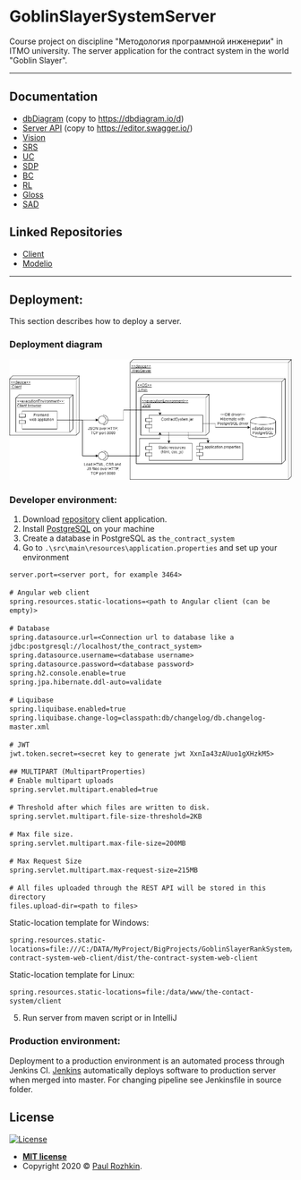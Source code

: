 # GoblinSlayerSystemServer

Course project on discipline "Методология программной инженерии" in ITMO university.
The server application for the contract system in the world "Goblin Slayer".

---

## Documentation
- [dbDiagram](https://github.com/paulrozhkin/the-contract-system-server/blob/master/architecture/Database/schema.database) (copy to https://dbdiagram.io/d)
- [Server API](https://github.com/paulrozhkin/the-contract-system-server/blob/master/architecture/OpenApi/api.yaml) (copy to https://editor.swagger.io/)
- [Vision](https://docs.google.com/document/d/1v9y4WRPyGFKc2vYpef0RAII6H3hu_6BteBNNabEQrt4/edit?usp=sharing)
- [SRS](https://docs.google.com/document/d/1GuGBWnk01gyCZ_quvsVYsAwuujcAvJF3VFE-AENrZhA/edit?usp=sharing)
- [UC](https://docs.google.com/document/d/1W0LttqI8l5DLXEj_xDsUxQFXCKT3JOnX457nTiAJdzM/edit?usp=sharing)
- [SDP](https://docs.google.com/document/d/1gGAdmLFFV3Mnit6tC0noWmpcAjFWzCy2LnP6-FkwEkc/edit?usp=sharing)
- [BC](https://docs.google.com/document/d/1Q4miZHVgvsvHZHKNIofd2p-m-RFCBa4sEeq6GsrlpWM/edit?usp=sharing)
- [RL](https://docs.google.com/document/d/1SFaHzvcG8X34E34smEvTiTXnqi0El5OJ9S0cJYgifJI/edit?usp=sharing)
- [Gloss](https://docs.google.com/document/d/1jVtoOmR9ThoDD123HPH280iEx5iIAhtQ9C4Zyc4ctSk/edit?usp=sharing)
- [SAD](https://docs.google.com/document/d/18d3eoLBNV5zT73ljh_fpYsyj6Ia5jzJV495qChK7FRs/edit?usp=sharing)

## Linked Repositories
- [Client](https://github.com/paulrozhkin/the-contract-system-web-client)
- [Modelio](https://github.com/paulrozhkin/the-contract-system-modelio)

---

## Deployment:
This section describes how to deploy a server.

### Deployment diagram

<a href="#"> <img title="Contract System" src="https://raw.githubusercontent.com/paulrozhkin/the-contract-system-server/master/architecture/images/DeploymentDiagram.png" alt="Deployment diagram" width="800"/> </a>

### Developer environment:
1. Download [repository](https://github.com/BlackIIIFOX/GoblinSlayerRankSystemClient) client application.
2. Install [PostgreSQL](https://www.postgresql.org/download/) on your machine
3. Create a database in PostgreSQL as `the_contract_system`
4. Go to `.\src\main\resources\application.properties` and set up your environment
```
server.port=<server port, for example 3464>

# Angular web client
spring.resources.static-locations=<path to Angular client (can be empty)>

# Database
spring.datasource.url=<Connection url to database like a jdbc:postgresql://localhost/the_contract_system>
spring.datasource.username=<database username>
spring.datasource.password=<database password>
spring.h2.console.enable=true
spring.jpa.hibernate.ddl-auto=validate

# Liquibase
spring.liquibase.enabled=true
spring.liquibase.change-log=classpath:db/changelog/db.changelog-master.xml

# JWT
jwt.token.secret=<secret key to generate jwt XxnIa43zAUuo1gXHzkM5>

## MULTIPART (MultipartProperties)
# Enable multipart uploads
spring.servlet.multipart.enabled=true

# Threshold after which files are written to disk.
spring.servlet.multipart.file-size-threshold=2KB

# Max file size.
spring.servlet.multipart.max-file-size=200MB

# Max Request Size
spring.servlet.multipart.max-request-size=215MB

# All files uploaded through the REST API will be stored in this directory
files.upload-dir=<path to files>
```

Static-location template for Windows: 
```
spring.resources.static-locations=file:///C:/DATA/MyProject/BigProjects/GoblinSlayerRankSystem/Client/the-contract-system-web-client/dist/the-contract-system-web-client
```
Static-location template for Linux:
```
spring.resources.static-locations=file:/data/www/the-contact-system/client
```

5. Run server from maven script or in IntelliJ

### Production environment:
Deployment to a production environment is an automated process through Jenkins CI.
[Jenkins](http://jenkins.paulrozhkin.ru/blue/organizations/jenkins/the-contract-system-server-pipeline/branches) automatically deploys software to production server when merged into master.
For changing pipeline see Jenkinsfile in source folder. 

## License

[![License](http://img.shields.io/:license-mit-blue.svg?style=flat-square)](http://badges.mit-license.org)

- **[MIT license](http://opensource.org/licenses/mit-license.php)**
- Copyright 2020 © <a href="https://github.com/paulrozhkin" target="_blank">Paul Rozhkin</a>.
